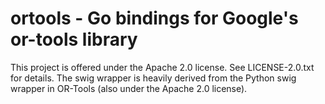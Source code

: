 ortools - Go bindings for Google's or-tools library
===================================================

This project is offered under the Apache 2.0 license. See
LICENSE-2.0.txt for details.  The swig wrapper is heavily derived from
the Python swig wrapper in OR-Tools (also under the Apache 2.0
license).
